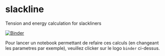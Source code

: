 # slackline
Tension and energy calculation for slackliners

[![Binder]([https://mybinder.org/badge_logo.svg)](https://mybinder.org/v2/gh/kif/slackline/HEAD?labpath=Slackline.ipynb)

Pour lancer un notebook permettant de refaire ces calculs (en changeant les parametres par exemple), veuillez clicker sur le logo `binder` ci-dessus.
